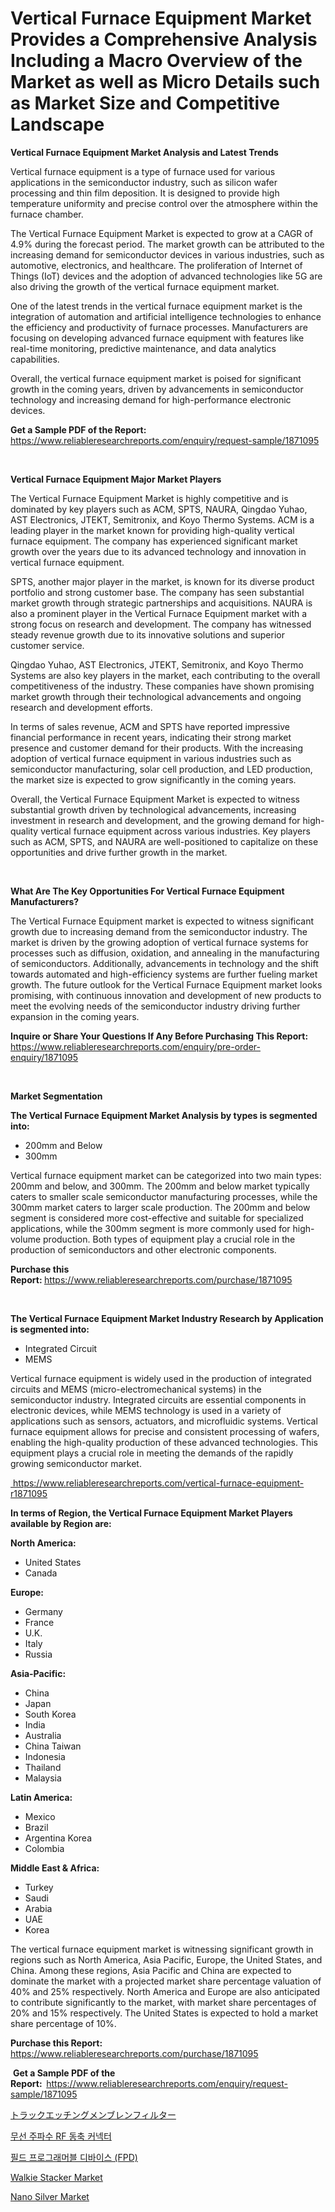 <p><h1>Vertical Furnace Equipment Market Provides a Comprehensive Analysis Including a Macro Overview of the Market as well as Micro Details such as Market Size and Competitive Landscape</h1></p><p><strong>Vertical Furnace Equipment Market Analysis and Latest Trends</strong></p>
<p><p>Vertical furnace equipment is a type of furnace used for various applications in the semiconductor industry, such as silicon wafer processing and thin film deposition. It is designed to provide high temperature uniformity and precise control over the atmosphere within the furnace chamber.</p><p>The Vertical Furnace Equipment Market is expected to grow at a CAGR of 4.9% during the forecast period. The market growth can be attributed to the increasing demand for semiconductor devices in various industries, such as automotive, electronics, and healthcare. The proliferation of Internet of Things (IoT) devices and the adoption of advanced technologies like 5G are also driving the growth of the vertical furnace equipment market.</p><p>One of the latest trends in the vertical furnace equipment market is the integration of automation and artificial intelligence technologies to enhance the efficiency and productivity of furnace processes. Manufacturers are focusing on developing advanced furnace equipment with features like real-time monitoring, predictive maintenance, and data analytics capabilities.</p><p>Overall, the vertical furnace equipment market is poised for significant growth in the coming years, driven by advancements in semiconductor technology and increasing demand for high-performance electronic devices.</p></p>
<p><strong>Get a Sample PDF of the Report:&nbsp;</strong> <a href="https://www.reliableresearchreports.com/enquiry/request-sample/1871095">https://www.reliableresearchreports.com/enquiry/request-sample/1871095</a></p>
<p>&nbsp;</p>
<p><strong>Vertical Furnace Equipment Major Market Players</strong></p>
<p><p>The Vertical Furnace Equipment Market is highly competitive and is dominated by key players such as ACM, SPTS, NAURA, Qingdao Yuhao, AST Electronics, JTEKT, Semitronix, and Koyo Thermo Systems. ACM is a leading player in the market known for providing high-quality vertical furnace equipment. The company has experienced significant market growth over the years due to its advanced technology and innovation in vertical furnace equipment.</p><p>SPTS, another major player in the market, is known for its diverse product portfolio and strong customer base. The company has seen substantial market growth through strategic partnerships and acquisitions. NAURA is also a prominent player in the Vertical Furnace Equipment market with a strong focus on research and development. The company has witnessed steady revenue growth due to its innovative solutions and superior customer service.</p><p>Qingdao Yuhao, AST Electronics, JTEKT, Semitronix, and Koyo Thermo Systems are also key players in the market, each contributing to the overall competitiveness of the industry. These companies have shown promising market growth through their technological advancements and ongoing research and development efforts.</p><p>In terms of sales revenue, ACM and SPTS have reported impressive financial performance in recent years, indicating their strong market presence and customer demand for their products. With the increasing adoption of vertical furnace equipment in various industries such as semiconductor manufacturing, solar cell production, and LED production, the market size is expected to grow significantly in the coming years.</p><p>Overall, the Vertical Furnace Equipment Market is expected to witness substantial growth driven by technological advancements, increasing investment in research and development, and the growing demand for high-quality vertical furnace equipment across various industries. Key players such as ACM, SPTS, and NAURA are well-positioned to capitalize on these opportunities and drive further growth in the market.</p></p>
<p>&nbsp;</p>
<p><strong>What Are The Key Opportunities For Vertical Furnace Equipment Manufacturers?</strong></p>
<p><p>The Vertical Furnace Equipment market is expected to witness significant growth due to increasing demand from the semiconductor industry. The market is driven by the growing adoption of vertical furnace systems for processes such as diffusion, oxidation, and annealing in the manufacturing of semiconductors. Additionally, advancements in technology and the shift towards automated and high-efficiency systems are further fueling market growth. The future outlook for the Vertical Furnace Equipment market looks promising, with continuous innovation and development of new products to meet the evolving needs of the semiconductor industry driving further expansion in the coming years.</p></p>
<p><strong>Inquire or Share Your Questions If Any Before Purchasing This Report:</strong> <a href="https://www.reliableresearchreports.com/enquiry/pre-order-enquiry/1871095">https://www.reliableresearchreports.com/enquiry/pre-order-enquiry/1871095</a></p>
<p>&nbsp;</p>
<p><strong>Market Segmentation</strong></p>
<p><strong>The Vertical Furnace Equipment Market Analysis by types is segmented into:</strong></p>
<p><ul><li>200mm and Below</li><li>300mm</li></ul></p>
<p><p>Vertical furnace equipment market can be categorized into two main types: 200mm and below, and 300mm. The 200mm and below market typically caters to smaller scale semiconductor manufacturing processes, while the 300mm market caters to larger scale production. The 200mm and below segment is considered more cost-effective and suitable for specialized applications, while the 300mm segment is more commonly used for high-volume production. Both types of equipment play a crucial role in the production of semiconductors and other electronic components.</p></p>
<p><strong>Purchase this Report:&nbsp;</strong><a href="https://www.reliableresearchreports.com/purchase/1871095">https://www.reliableresearchreports.com/purchase/1871095</a></p>
<p>&nbsp;</p>
<p><strong>The Vertical Furnace Equipment Market Industry Research by Application is segmented into:</strong></p>
<p><ul><li>Integrated Circuit</li><li>MEMS</li></ul></p>
<p><p>Vertical furnace equipment is widely used in the production of integrated circuits and MEMS (micro-electromechanical systems) in the semiconductor industry. Integrated circuits are essential components in electronic devices, while MEMS technology is used in a variety of applications such as sensors, actuators, and microfluidic systems. Vertical furnace equipment allows for precise and consistent processing of wafers, enabling the high-quality production of these advanced technologies. This equipment plays a crucial role in meeting the demands of the rapidly growing semiconductor market.</p></p>
<p><a href="https://www.reliableresearchreports.com/vertical-furnace-equipment-r1871095">&nbsp;https://www.reliableresearchreports.com/vertical-furnace-equipment-r1871095</a></p>
<p><strong>In terms of Region, the Vertical Furnace Equipment Market Players available by Region are:</strong></p>
<p>
    <p> <strong> North America: </strong>
        <ul>
            <li>United States</li>
            <li>Canada</li>
        </ul>
        </p> 
    <p> <strong> Europe: </strong>
        <ul>
            <li>Germany</li>
            <li>France</li>
            <li>U.K.</li>
            <li>Italy</li>
            <li>Russia</li>
        </ul>
        </p> 
    <p> <strong> Asia-Pacific: </strong>
        <ul>
            <li>China</li>
            <li>Japan</li>
            <li>South Korea</li>
            <li>India</li>
            <li>Australia</li>
            <li>China Taiwan</li>
            <li>Indonesia</li>
            <li>Thailand</li>
            <li>Malaysia</li>
        </ul>
        </p> 
    <p> <strong> Latin America: </strong>
        <ul>
            <li>Mexico</li>
            <li>Brazil</li>
            <li>Argentina Korea</li>
            <li>Colombia</li>
        </ul>
        </p> 
    <p> <strong> Middle East & Africa: </strong>
        <ul>
            <li>Turkey</li>
            <li>Saudi</li>
            <li>Arabia</li>
            <li>UAE</li>
            <li>Korea</li>
        </ul>
    </p>
    </p>
<p><p>The vertical furnace equipment market is witnessing significant growth in regions such as North America, Asia Pacific, Europe, the United States, and China. Among these regions, Asia Pacific and China are expected to dominate the market with a projected market share percentage valuation of 40% and 25% respectively. North America and Europe are also anticipated to contribute significantly to the market, with market share percentages of 20% and 15% respectively. The United States is expected to hold a market share percentage of 10%.</p></p>
<p><strong>Purchase this Report: </strong><a href="https://www.reliableresearchreports.com/purchase/1871095">https://www.reliableresearchreports.com/purchase/1871095</a></p>
<p>&nbsp;<strong>Get a Sample PDF of the Report:&nbsp;&nbsp;</strong><a href="https://www.reliableresearchreports.com/enquiry/request-sample/1871095">https://www.reliableresearchreports.com/enquiry/request-sample/1871095</a></p>
<p><strong></strong></p>
<p><p><a href="https://github.com/AaronVargas43/Market-Research-Report-List-2/blob/main/8208216164397.md">トラックエッチングメンブレンフィルター</a></p><p><a href="https://github.com/rustymarie2024/Market-Research-Report-List-1/blob/main/4160569177367.md">무선 주파수 RF 동축 커넥터</a></p><p><a href="https://github.com/giancarlo642004/Market-Research-Report-List-2/blob/main/5302956177366.md">필드 프로그래머블 디바이스 (FPD)</a></p><p><a href="https://github.com/mabutironaldo/Market-Research-Report-List-5/blob/main/walkie-stacker-market.md">Walkie Stacker Market</a></p><p><a href="https://www.linkedin.com/pulse/comprehensive-analysis-global-nano-silver-market-growth-cpose?trackingId=jjvinrNoLWKtmuMJzDZKXw%3D%3D">Nano Silver Market</a></p></p>